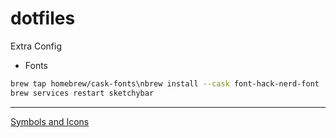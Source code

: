 # dotfiles


Extra Config
- Fonts
```bash
brew tap homebrew/cask-fonts\nbrew install --cask font-hack-nerd-font
brew services restart sketchybar
```

<hr />

[Symbols and Icons](https://developer.apple.com/sf-symbols/)
